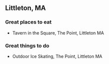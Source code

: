 ## Littleton, MA

### Great places to eat
- Tavern in the Square, The Point, Littleton MA

### Great things to do
- Outdoor Ice Skating, The Point, Littleton MA


